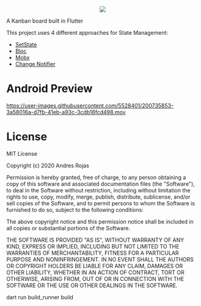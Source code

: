 <p align="center">
<img src="https://fontmeme.com/permalink/200624/8ec03178468405b6d4a3ce22f6ab1fbc.png">
</p>

A Kanban board built in Flutter

This project uses 4 different approaches for State Management:
- [SetState](https://api.flutter.dev/flutter/widgets/State/setState.html)
- [Bloc](https://pub.dev/packages/flutter_bloc)
- [Mobx](https://pub.dev/packages/flutter_mobx)
- [Change Notifier](https://docs.flutter.dev/data-and-backend/state-mgmt/simple#changenotifier)

# Android Preview

https://user-images.githubusercontent.com/5528401/200735853-3a58016a-d7fb-41eb-a93c-3cdb18fcd498.mov

# License

MIT License

Copyright (c) 2020 Andres Rojas

Permission is hereby granted, free of charge, to any person obtaining a copy
of this software and associated documentation files (the "Software"), to deal
in the Software without restriction, including without limitation the rights
to use, copy, modify, merge, publish, distribute, sublicense, and/or sell
copies of the Software, and to permit persons to whom the Software is
furnished to do so, subject to the following conditions:

The above copyright notice and this permission notice shall be included in all
copies or substantial portions of the Software.

THE SOFTWARE IS PROVIDED "AS IS", WITHOUT WARRANTY OF ANY KIND, EXPRESS OR
IMPLIED, INCLUDING BUT NOT LIMITED TO THE WARRANTIES OF MERCHANTABILITY,
FITNESS FOR A PARTICULAR PURPOSE AND NONINFRINGEMENT. IN NO EVENT SHALL THE
AUTHORS OR COPYRIGHT HOLDERS BE LIABLE FOR ANY CLAIM, DAMAGES OR OTHER
LIABILITY, WHETHER IN AN ACTION OF CONTRACT, TORT OR OTHERWISE, ARISING FROM,
OUT OF OR IN CONNECTION WITH THE SOFTWARE OR THE USE OR OTHER DEALINGS IN THE
SOFTWARE.

dart run build_runner build